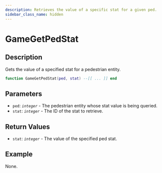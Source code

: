```yaml
---
description: Retrieves the value of a specific stat for a given ped.
sidebar_class_name: hidden
---
```


# GameGetPedStat

## Description

Gets the value of a specified stat for a pedestrian entity.

```lua
function GameGetPedStat(ped, stat) --[[ ... ]] end
```

## Parameters

- `ped`: _`integer`_ - The pedestrian entity whose stat value is being queried.
- `stat`: _`integer`_ - The ID of the stat to retrieve.

## Return Values

- `stat`: _`integer`_ - The value of the specified ped stat.

## Example

None.

